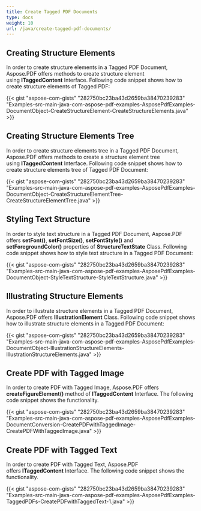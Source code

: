 ```yaml
---
title: Create Tagged PDF Documents
type: docs
weight: 10
url: /java/create-tagged-pdf-documents/
---
```


## **Creating Structure Elements**
In order to create structure elements in a Tagged PDF Document, Aspose.PDF offers methods to create structure element using **ITaggedContent** Interface. Following code snippet shows how to create structure elements of Tagged PDF:

{{< gist "aspose-com-gists" "282750bc23ba43d2659ba38470239283" "Examples-src-main-java-com-aspose-pdf-examples-AsposePdfExamples-DocumentObject-CreateStructureElement-CreateStructureElements.java" >}}
## **Creating Structure Elements Tree**
In order to create structure elements tree in a Tagged PDF Document, Aspose.PDF offers methods to create a structure element tree using **ITaggedContent** Interface. Following code snippet shows how to create structure elements tree of Tagged PDF Document:

{{< gist "aspose-com-gists" "282750bc23ba43d2659ba38470239283" "Examples-src-main-java-com-aspose-pdf-examples-AsposePdfExamples-DocumentObject-CreateStructureElementTree-CreateStructureElementTree.java" >}}
## **Styling Text Structure**
In order to style text structure in a Tagged PDF Document, Aspose.PDF offers **setFont()**, **setFontSize()**, **setFontStyle()** and **setForegroundColor()** properties of **StructureTextState** Class. Following code snippet shows how to style text structure in a Tagged PDF Document:

{{< gist "aspose-com-gists" "282750bc23ba43d2659ba38470239283" "Examples-src-main-java-com-aspose-pdf-examples-AsposePdfExamples-DocumentObject-StyleTextStructure-StyleTextStructure.java" >}}
## **Illustrating Structure Elements**
In order to illustrate structure elements in a Tagged PDF Document, Aspose.PDF offers **IllustrationElement** Class. Following code snippet shows how to illustrate structure elements in a Tagged PDF Document:

{{< gist "aspose-com-gists" "282750bc23ba43d2659ba38470239283" "Examples-src-main-java-com-aspose-pdf-examples-AsposePdfExamples-DocumentObject-IllustrationStructureElements-IllustrationStructureElements.java" >}}
## **Create PDF with Tagged Image**
In order to create PDF with Tagged Image, Aspose.PDF offers **createFigureElement()** method of **ITaggedContent** Interface. The following code snippet shows the functionality. 

{{< gist "aspose-com-gists" "282750bc23ba43d2659ba38470239283" "Examples-src-main-java-com-aspose-pdf-examples-AsposePdfExamples-DocumentConversion-CreatePDFwithTaggedImage-CreatePDFWithTaggedImage.java" >}}
## **Create PDF with Tagged Text**
In order to create PDF with Tagged Text, Aspose.PDF offers **ITaggedContent** Interface. The following code snippet shows the functionality. 

{{< gist "aspose-com-gists" "282750bc23ba43d2659ba38470239283" "Examples-src-main-java-com-aspose-pdf-examples-AsposePdfExamples-TaggedPDFs-CreatePDFwithTaggedText-1.java" >}}
